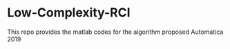 # Low-Complexity-RCI
This repo provides the matlab codes for the algorithm proposed Automatica 2019
